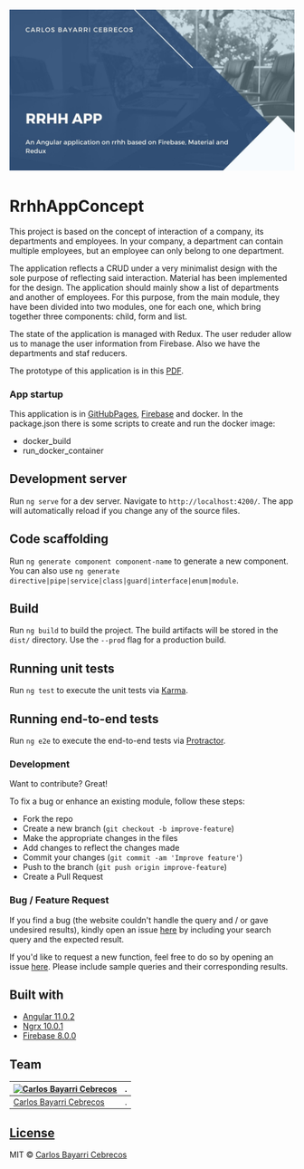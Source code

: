 # ![Cover](https://github.com/CarlosBayarri/rrhh-app-concept/blob/master/cover_rrhh.jpg)
# RrhhAppConcept

This project is based on the concept of interaction of a company, its departments and employees. In your company, a department can contain multiple employees, but an employee can only belong to one department.

The application reflects a CRUD under a very minimalist design with the sole purpose of reflecting said interaction. Material has been implemented for the design. The application should mainly show a list of departments and another of employees. For this purpose, from the main module, they have been divided into two modules, one for each one, which bring together three components: child, form and list.

The state of the application is managed with Redux. The user reduder allow us to manage the user information from Firebase. Also we have the departments and staf reducers.

The prototype of this application is in this [PDF](https://github.com/CarlosBayarri/rrhh-app-concept/blob/master/BasicConcept.pdf).

### App startup
This application is in [GitHubPages](https://carlosbayarri.github.io/rrhh-app-concept/), [Firebase](https://rrhh-app-9601b.firebaseapp.com/) and docker. In the package.json there is some scripts to create and run the docker image: 
- docker_build
- run_docker_container

## Development server

Run `ng serve` for a dev server. Navigate to `http://localhost:4200/`. The app will automatically reload if you change any of the source files.

## Code scaffolding

Run `ng generate component component-name` to generate a new component. You can also use `ng generate directive|pipe|service|class|guard|interface|enum|module`.

## Build

Run `ng build` to build the project. The build artifacts will be stored in the `dist/` directory. Use the `--prod` flag for a production build.

## Running unit tests

Run `ng test` to execute the unit tests via [Karma](https://karma-runner.github.io).

## Running end-to-end tests

Run `ng e2e` to execute the end-to-end tests via [Protractor](http://www.protractortest.org/).

### Development
Want to contribute? Great!

To fix a bug or enhance an existing module, follow these steps:

- Fork the repo
- Create a new branch (`git checkout -b improve-feature`)
- Make the appropriate changes in the files
- Add changes to reflect the changes made
- Commit your changes (`git commit -am 'Improve feature'`)
- Push to the branch (`git push origin improve-feature`)
- Create a Pull Request 

### Bug / Feature Request

If you find a bug (the website couldn't handle the query and / or gave undesired results), kindly open an issue [here](https://github.com/CarlosBayarri/accounting-dashboard/issues/new) by including your search query and the expected result.

If you'd like to request a new function, feel free to do so by opening an issue [here](https://github.com/CarlosBayarri/accounting-dashboard/issues/new). Please include sample queries and their corresponding results.


## Built with 

- [Angular 11.0.2](https://github.com/angular/angular-cli/blob/master/README.md)
- [Ngrx 10.0.1](https://github.com/ngrx/platform)
- [Firebase 8.0.0](https://github.com/firebase/)

## Team

[![Carlos Bayarri Cebrecos](https://avatars2.githubusercontent.com/u/31616221?s=400&u=f32637806040e934196bf7850b798a36867f5220&v=4)](https://github.com/CarlosBayarri)|.
---|---
[Carlos Bayarri Cebrecos ](https://github.com/CarlosBayarri)|.

## [License](https://github.com/CarlosBayarri/rrhh-app-concept/LICENSE.md)

MIT © [Carlos Bayarri Cebrecos ](https://github.com/CarlosBayarri/rrhh-app-concept/blob/master/LICENSE)
